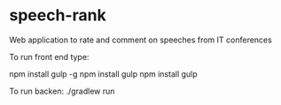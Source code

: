 # speech-rank
Web application to rate and comment on speeches from IT conferences

To run front end type:

npm install gulp -g
npm install gulp
npm install
gulp

To run backen:
./gradlew run

